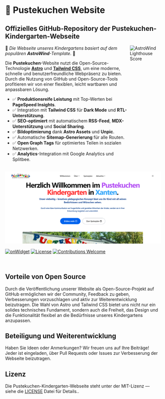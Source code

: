 # 🚀 Pustekuchen Website

## Offizielles GitHub-Repository der Pustekuchen-Kindergarten-Webseite

<img src="https://raw.githubusercontent.com/onwidget/.github/main/resources/astrowind/lighthouse-score.png" align="right" alt="AstroWind Lighthouse Score" width="100" height="358">

🌟 _Die Webseite unseres Kindergartens basiert auf dem populären **AstroWind**-Template_. 🌟

Die **Pustekuchen**-Website nutzt die Open-Source-Technologie **[Astro](https://astro.build/)** und **[Tailwind CSS](https://tailwindcss.com/)**, um eine moderne, schnelle und benutzerfreundliche Webpräsenz zu bieten. Durch die Nutzung von GitHub und Open-Source-Tools profitieren wir von einer flexiblen, leicht wartbaren und anpassbaren Lösung.

- ✅ **Produktionsreife Leistung** mit Top-Werten bei **PageSpeed Insights**.
- ✅ Integration mit **Tailwind CSS** für **Dark Mode** und **RTL-Unterstützung**.
- ✅ **SEO-optimiert** mit automatischem **RSS-Feed**, **MDX-Unterstützung** und **Social Sharing**.
- ✅ **Bildoptimierung** dank **Astro Assets** und **Unpic**.
- ✅ Automatische **Sitemap-Generierung** für alle Routen.
- ✅ **Open Graph Tags** für optimiertes Teilen in sozialen Netzwerken.
- ✅ **Analytics**-Integration mit Google Analytics und Splitbee.

<br>

<img src="https://raw.githubusercontent.com/Pustekuchen-Xanten/astro-website/main/hp.png" alt="AstroWind Theme Screenshot">

[![onWidget](https://custom-icon-badges.demolab.com/badge/made%20by%20-onWidget-556bf2?style=flat-square&logo=onwidget&logoColor=white&labelColor=101827)](https://onwidget.com)
[![License](https://img.shields.io/github/license/onwidget/astrowind?style=flat-square&color=dddddd&labelColor=000000)](https://github.com/onwidget/astrowind/blob/main/LICENSE.md)
[![Contributions Welcome](https://img.shields.io/badge/contributions-welcome-brightgreen.svg?style=flat-square)](https://github.com/onwidget/astrowind#contributing)

<br>

## Vorteile von Open Source

Durch die Veröffentlichung unserer Website als Open-Source-Projekt auf GitHub ermöglichen wir der Community, Feedback zu geben, Verbesserungen vorzuschlagen und aktiv zur Weiterentwicklung beizutragen. Die Wahl von Astro und Tailwind CSS bietet uns nicht nur ein solides technisches Fundament, sondern auch die Freiheit, das Design und die Funktionalität flexibel an die Bedürfnisse unseres Kindergartens anzupassen.

## Beteiligung und Weiterentwicklung

Haben Sie Ideen oder Anmerkungen? Wir freuen uns auf Ihre Beiträge! Jeder ist eingeladen, über Pull Requests oder Issues zur Verbesserung der Webseite beizutragen.

## Lizenz

Die Pustekuchen-Kindergarten-Webseite steht unter der MIT-Lizenz — siehe die [LICENSE](./LICENSE.md) Datei für Details..
